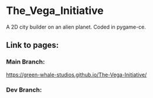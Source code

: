 # The_Vega_Initiative

A 2D city builder on an alien planet. Coded in pygame-ce.

## Link to pages:

### Main Branch:

https://green-whale-studios.github.io/The-Vega-Initiative/

### Dev Branch:

